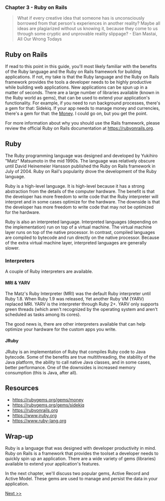 ### Chapter 3 - Ruby on Rails

> What if every creative idea that someone has is unconsciously borrowed from that person's experiences in another reality? Maybe all ideas are plagiarized without us knowing it, because they come to us through some cryptic and unprovable reality slippage? - Elan Mastai, All Our Wrong Todays

## Ruby on Rails

If read to this point in this guide, you'll most likely familiar with the benefits of the Ruby language and the Ruby on Rails framework for building applications. If not, my take is that the Ruby language and the Ruby on Rails framework provides the tools a developer needs to be highly productive while building web applications. New applications can be spun up in a matter of seconds. There are a large number of libraries available (known in the Ruby world as gems), that can be used to extend your application's functionality. For example, if you need to run background processes, there's a gem for that: Sidekiq. If your app needs to manage money and currencies, there's a gem for that: the [Money](https://rubygems.org/gems/money). I could go on, but you get the point.

For more information about why you should use the Rails framework, please review the official Ruby on Rails documentation at https://rubyonrails.org.

## Ruby

The Ruby programming language was designed and developed by Yukihiro "Matz" Matsumoto in the mid 1990s. The language was relatively obscure until David Heinemeier Hansson published the Ruby on Rails framework in July of 2004. Ruby on Rail's popularity drove the development of the Ruby language.

Ruby is a high-level language. It is high-level because it has a strong abstraction from the details of the computer hardware. The benefit is that the developer has more freedom to write code that the Ruby interpreter will interpret and in some cases optimize for the hardware. The downside is that the developer has more freedom to write code that may not be optimized for the hardware.

Ruby is also an interpreted language. Interpreted languages (depending on the implementation) run on top of a virtual machine. The virtual machine layer runs on top of the native processor. In contrast, compiled languages are compiled to bytecode and run directly on the native processor. Because of the extra virtual machine layer, interpreted languages are generally slower.

### Interpreters

A couple of Ruby interpreters are available.

#### MRI & YARV

The Matz's Ruby Interpreter (MRI) was the default Ruby interpreter until Ruby 1.8. When Ruby 1.9 was released, Yet another Ruby VM (YARV) replaced MRI. YARV is the interpreter through Ruby 2+. YARV only supports green threads (which aren't recognized by the operating system and aren't scheduled as tasks among its cores).

The good news is, there are other interpreters available that can help optimize your hardware for the custom apps you write.

#### JRuby

JRuby is an implementation of Ruby that compiles Ruby code to Java bytecode. Some of the benefits are true multithreading, the stability of the Java platform, the ability to call native Java classes, and in some cases, better performance. One of the downsides is increased memory consumption (this is Java, after all).

## Resources

* https://rubygems.org/gems/money
* https://rubygems.org/gems/sidekiq
* https://rubyonrails.org
* https://www.jruby.org
* https://www.ruby-lang.org

## Wrap-up

Ruby is a language that was designed with developer productivity in mind. Ruby on Rails is a framework that provides the toolset a developer needs to quickly spin up an application. There are a wide variety of gems (libraries) available to extend your application's features.

In the next chapter, we'll discuss two popular gems, Active Record and Active Model. These gems are used to manage and persist the data in your application.

[Next >>](050-chapter-04.md)

